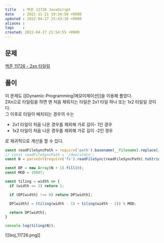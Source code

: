 ```yaml
---
title   : 백준 11726 JavaScript 
date    : 2021-11-21 19:34:58 +0900
updated : 2022-04-27 23:43:30 +0900
aliases : 
tags    : 
created: 2022-04-27 21:54:55 +0900
---
```

## 문제
[백준 11726 - 2xn 타일링](https://www.acmicpc.net/problem/11726)

## 풀이
이 문제도 [[Dynamic-Programming|메모이제이션]]을 이용해 풀었다.  
2Xn으로 타일링을 하면 맨 처음 채워지는 타일은 2x1 타일 하나 또는 1x2 타일일 것이다.  
그 이후로 타일이 배치되는 경우의 수는 
- 2x1 타일이 처음 나온 경우를 제외해 가로 길이- 1인 경우
- 1x2 타일이 처음 나온 경우를 제외해 가로 길이 -2인 경우

로 재귀적으로 계산을 할 수 있다.  

```javascript
const readFileSyncPath = require('path').basename(__filename).replace(/js$/, 'txt');
// const readFileSyncPath = '/dev/stdin';
const N = parseInt(require('fs').readFileSync(readFileSyncPath).toString().trim());

const DP = new Array(N + 1).fill(0);
const MOD = 10007;

const tiling = width => {
  if (width <= 1) return 1;

  if (DP[width] !== 0) return DP[width];

  DP[width] = (tiling(width - 1) + tiling(width - 2)) % MOD;

  return DP[width];
}

console.log(tiling(N));
```

![[boj_11726.png]]
